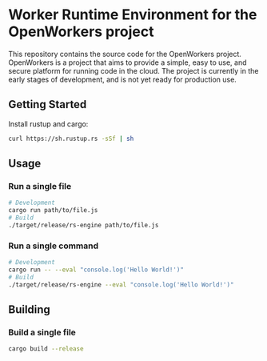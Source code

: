 # Worker Runtime Environment for the OpenWorkers project

This repository contains the source code for the OpenWorkers project. OpenWorkers is a project that aims to provide a simple, easy to use, and secure platform for running code in the cloud. The project is currently in the early stages of development, and is not yet ready for production use.

## Getting Started

Install rustup and cargo:

```bash
curl https://sh.rustup.rs -sSf | sh
```

## Usage

### Run a single file
```bash
# Development
cargo run path/to/file.js
# Build
./target/release/rs-engine path/to/file.js
```

### Run a single command
```bash
# Development
cargo run -- --eval "console.log('Hello World!')"
# Build
./target/release/rs-engine --eval "console.log('Hello World!')"
```

## Building

### Build a single file
```bash
cargo build --release
```
